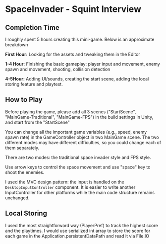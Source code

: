 # SpaceInvader - Squint Interview
## Completion Time
I roughly spent 5 hours creating this mini-game. Below is an approximate breakdown

**First Hour:** Looking for the assets and tweaking them in the Editor

**1-4 Hour:** Finishing the basic gameplay: player input and movement, enemy spawn and movement, shooting, collision detection 

**4-5Hour:** Adding UI/sounds, creating the start scene, adding the local storing feature and playtest.



## How to Play
Before playing the game, please add all 3 scenes ("StartScene", "MainGame-Traditional", "MainGame-FPS") in the build settings in Unity, and start from the "StartScene" 

You can change all the important game variables (e.g., speed, enemy spawn rate) in the GameController object in two MainGame scene. The two different modes may have different difficulties, so you could change each of them separately.

There are two modes: the traditional space invader style and FPS style. 

Use arrow keys to control the space movement and use "space" key to shoot the enemies.

I used the MVC design pattern: the input is handled on the `DesktopInputController` component. It is easier to write another InputController for other platforms while the main code structure remains unchanged.

## Local Storing 

I used the most straightforward way (PlayerPref) to track the highest score and the playtimes. I would use serialized int array to store the score for each game in the Application.persistentDataPath and read it via File.IO
